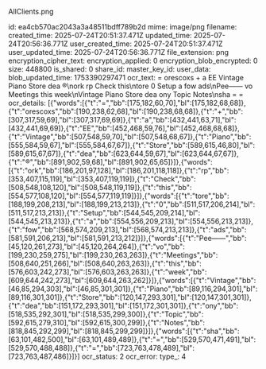 AllClients.png

id: ea4cb570ac2043a3a48511bdff789b2d
mime: image/png
filename: 
created_time: 2025-07-24T20:51:37.471Z
updated_time: 2025-07-24T20:56:36.771Z
user_created_time: 2025-07-24T20:51:37.471Z
user_updated_time: 2025-07-24T20:56:36.771Z
file_extension: png
encryption_cipher_text: 
encryption_applied: 0
encryption_blob_encrypted: 0
size: 448800
is_shared: 0
share_id: 
master_key_id: 
user_data: 
blob_updated_time: 1753390297471
ocr_text: = orescoxs + a EE Vintage Piano Store dea ®\nork rp Check this\ntore 0 Setup a fow ads\nPee—— vo Meetings this week\nVintage Piano Store dea ony Topic Notes\nsha = =
ocr_details: [{"words":[{"t":"=","bb":[175,182,60,70],"bl":[175,182,68,68]},{"t":"orescoxs","bb":[190,238,62,68],"bl":[190,238,68,68]},{"t":"+","bb":[307,317,59,69],"bl":[307,317,69,69]},{"t":"a","bb":[432,441,63,71],"bl":[432,441,69,69]},{"t":"EE","bb":[452,468,59,76],"bl":[452,468,68,68]},{"t":"Vintage","bb":[507,548,59,70],"bl":[507,548,68,67]},{"t":"Piano","bb":[555,584,59,67],"bl":[555,584,67,67]},{"t":"Store","bb":[589,615,46,80],"bl":[589,615,67,67]},{"t":"dea","bb":[623,644,59,67],"bl":[623,644,67,67]},{"t":"®","bb":[891,902,59,68],"bl":[891,902,65,65]}]},{"words":[{"t":"ork","bb":[186,201,97,128],"bl":[186,201,118,118]},{"t":"rp","bb":[353,407,115,119],"bl":[353,407,119,119]},{"t":"Check","bb":[508,548,108,120],"bl":[508,548,119,119]},{"t":"this","bb":[554,577,108,120],"bl":[554,577,119,119]}]},{"words":[{"t":"tore","bb":[188,199,208,213],"bl":[188,199,213,213]},{"t":"0","bb":[511,517,206,214],"bl":[511,517,213,213]},{"t":"Setup","bb":[544,545,209,214],"bl":[544,545,213,213]},{"t":"a","bb":[554,556,209,213],"bl":[554,556,213,213]},{"t":"fow","bb":[568,574,209,213],"bl":[568,574,213,213]},{"t":"ads","bb":[581,591,206,213],"bl":[581,591,213,212]}]},{"words":[{"t":"Pee——","bb":[45,120,261,273],"bl":[45,120,264,264]},{"t":"vo","bb":[199,230,259,275],"bl":[199,230,263,263]},{"t":"Meetings","bb":[508,640,251,266],"bl":[508,640,263,263]},{"t":"this","bb":[576,603,242,273],"bl":[576,603,263,263]},{"t":"week","bb":[609,644,242,273],"bl":[609,644,263,262]}]},{"words":[{"t":"Vintage","bb":[46,85,294,303],"bl":[46,85,301,301]},{"t":"Piano","bb":[89,116,294,301],"bl":[89,116,301,301]},{"t":"Store","bb":[120,147,293,301],"bl":[120,147,301,301]},{"t":"dea","bb":[151,172,293,301],"bl":[151,172,301,301]},{"t":"ony","bb":[518,535,292,301],"bl":[518,535,299,300]},{"t":"Topic","bb":[592,615,279,310],"bl":[592,615,300,299]},{"t":"Notes","bb":[818,845,292,299],"bl":[818,845,299,299]}]},{"words":[{"t":"sha","bb":[63,101,482,500],"bl":[63,101,489,489]},{"t":"=","bb":[529,570,471,491],"bl":[529,570,488,488]},{"t":"=","bb":[723,763,478,489],"bl":[723,763,487,486]}]}]
ocr_status: 2
ocr_error: 
type_: 4